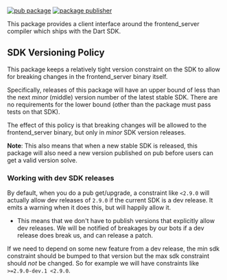 [![pub package](https://img.shields.io/pub/v/frontend_server_client.svg)](https://pub.dev/packages/frontend_server_client)
[![package publisher](https://img.shields.io/pub/publisher/frontend_server_client.svg)](https://pub.dev/packages/frontend_server_client/publisher)

This package provides a client interface around the frontend_server compiler
which ships with the Dart SDK.

## SDK Versioning Policy

This package keeps a relatively tight version constraint on the SDK to allow for
breaking changes in the frontend_server binary itself.

Specifically, releases of this package will have an upper bound of less than the
next _minor_ (middle) version number of the latest stable SDK. There are no
requirements for the lower bound (other than the package must pass tests on that
SDK).

The effect of this policy is that breaking changes will be allowed to the
frontend_server binary, but only in _minor_ SDK version releases.

**Note**: This also means that when a new stable SDK is released, this package
will also need a new version published on pub before users can get a valid
version solve.

### Working with dev SDK releases

By default, when you do a pub get/upgrade, a constraint like `<2.9.0` will
actually allow dev releases of `2.9.0` if the current SDK is a dev release. It
emits a warning when it does this, but will happily allow it.

- This means that we don't have to publish versions that explicitly allow dev
  releases. We will be notified of breakages by our bots if a dev release does
  break us, and can release a patch.

If we need to depend on some new feature from a dev release, the min sdk
constraint should be bumped to that version but the max sdk constraint should
_not_ be changed. So for example we will have constraints like
`>=2.9.0-dev.1 <2.9.0`.
